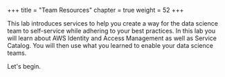 +++
title = "Team Resources"
chapter = true
weight = 52
+++

This lab introduces services to help you create a way for the data science team to self-service while adhering to your best practices.  In this lab you will learn about AWS Identity and Access Management as well as Service Catalog.  You will then use what you learned to enable your data science teams.

Let's begin.
